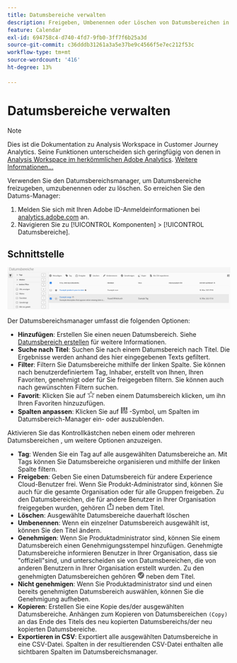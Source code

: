 ```yaml
---
title: Datumsbereiche verwalten
description: Freigeben, Umbenennen oder Löschen von Datumsbereichen in Analysis Workspace.
feature: Calendar
exl-id: 694758c4-d740-4fd7-9fb0-3ff7f6b25a3d
source-git-commit: c36dddb31261a3a5e37be9c4566f5e7ec212f53c
workflow-type: tm+mt
source-wordcount: '416'
ht-degree: 13%

---
```


# Datumsbereiche verwalten

>[!NOTE]
>
>Dies ist die Dokumentation zu Analysis Workspace in Customer Journey Analytics. Seine Funktionen unterscheiden sich geringfügig von denen in [Analysis Workspace im herkömmlichen Adobe Analytics](https://experienceleague.adobe.com/docs/analytics/analyze/analysis-workspace/home.html?lang=de). [Weitere Informationen...](/help/getting-started/cja-aa.md)

Verwenden Sie den Datumsbereichsmanager, um Datumsbereiche freizugeben, umzubenennen oder zu löschen. So erreichen Sie den Datums-Manager:

1. Melden Sie sich mit Ihren Adobe ID-Anmeldeinformationen bei [analytics.adobe.com](https://analytics.adobe.com) an.
1. Navigieren Sie zu [!UICONTROL Komponenten] > [!UICONTROL Datumsbereiche].

## Schnittstelle

![Benutzeroberfläche](../assets/date-range-ui.png)

Der Datumsbereichsmanager umfasst die folgenden Optionen:

* **Hinzufügen**: Erstellen Sie einen neuen Datumsbereich. Siehe [Datumsbereich erstellen](create.md) für weitere Informationen.
* **Suche nach Titel**: Suchen Sie nach einem Datumsbereich nach Titel. Die Ergebnisse werden anhand des hier eingegebenen Texts gefiltert.
* **Filter**: Filtern Sie Datumsbereiche mithilfe der linken Spalte. Sie können nach benutzerdefiniertem Tag, Inhaber, erstellt von Ihnen, Ihren Favoriten, genehmigt oder für Sie freigegeben filtern. Sie können auch nach gewünschten Filtern suchen.
* **Favorit**: Klicken Sie auf ![star](../assets/star.png) neben einem Datumsbereich klicken, um ihn Ihren Favoriten hinzuzufügen.
* **Spalten anpassen**: Klicken Sie auf ![Spalten](../assets/columns.png) -Symbol, um Spalten im Datumsbereich-Manager ein- oder auszublenden.

Aktivieren Sie das Kontrollkästchen neben einem oder mehreren Datumsbereichen , um weitere Optionen anzuzeigen.

* **Tag**: Wenden Sie ein Tag auf alle ausgewählten Datumsbereiche an. Mit Tags können Sie Datumsbereiche organisieren und mithilfe der linken Spalte filtern.
* **Freigeben**: Geben Sie einen Datumsbereich für andere Experience Cloud-Benutzer frei. Wenn Sie Produkt-Administrator sind, können Sie auch für die gesamte Organisation oder für alle Gruppen freigeben. Zu den Datumsbereichen, die für andere Benutzer in Ihrer Organisation freigegeben wurden, gehören ![shared](../assets/shared.png) neben dem Titel.
* **Löschen**: Ausgewählte Datumsbereiche dauerhaft löschen
* **Umbenennen**: Wenn ein einzelner Datumsbereich ausgewählt ist, können Sie den Titel ändern.
* **Genehmigen**: Wenn Sie Produktadministrator sind, können Sie einem Datumsbereich einen Genehmigungsstempel hinzufügen. Genehmigte Datumsbereiche informieren Benutzer in Ihrer Organisation, dass sie &quot;offiziell&quot;sind, und unterscheiden sie von Datumsbereichen, die von anderen Benutzern in Ihrer Organisation erstellt wurden. Zu den genehmigten Datumsbereichen gehören ![genehmigt](../assets/approved.png) neben dem Titel.
* **Nicht genehmigen**: Wenn Sie Produktadministrator sind und einen bereits genehmigten Datumsbereich auswählen, können Sie die Genehmigung aufheben.
* **Kopieren**: Erstellen Sie eine Kopie des/der ausgewählten Datumsbereiche. Anhängen zum Kopieren von Datumsbereichen `(Copy)` an das Ende des Titels des neu kopierten Datumsbereichs/der neu kopierten Datumsbereiche.
* **Exportieren in CSV**: Exportiert alle ausgewählten Datumsbereiche in eine CSV-Datei. Spalten in der resultierenden CSV-Datei enthalten alle sichtbaren Spalten im Datumsbereichsmanager.
